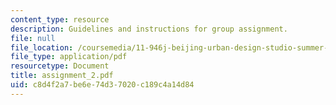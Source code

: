 ```yaml
---
content_type: resource
description: Guidelines and instructions for group assignment.
file: null
file_location: /coursemedia/11-946j-beijing-urban-design-studio-summer-2004/c8d4f2a7be6e74d37020c189c4a14d84_assignment_2.pdf
file_type: application/pdf
resourcetype: Document
title: assignment_2.pdf
uid: c8d4f2a7-be6e-74d3-7020-c189c4a14d84
---
```

